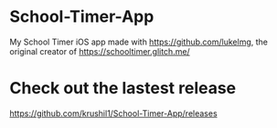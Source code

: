 # School-Timer-App
My School Timer iOS app made with https://github.com/lukelmg, the original creator of https://schooltimer.glitch.me/ 


# Check out the lastest release
https://github.com/krushil1/School-Timer-App/releases
